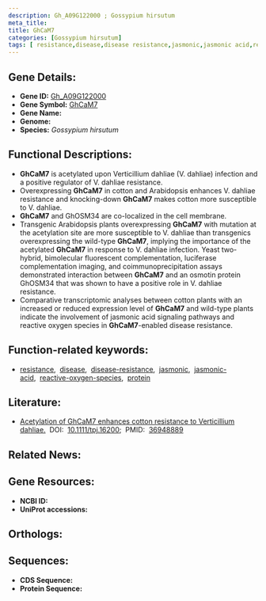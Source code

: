 ```yaml
---
description: Gh_A09G122000 ; Gossypium hirsutum
meta_title:
title: GhCaM7
categories: [Gossypium hirsutum]
tags: [ resistance,disease,disease resistance,jasmonic,jasmonic acid,reactive oxygen species,protein ]
---
```


## Gene Details:
- **Gene ID:** [Gh_A09G122000]()
- **Gene Symbol:** <u>GhCaM7</u>
- **Gene Name:** 
- **Genome:** []()
- **Species:** *Gossypium hirsutum*

## Functional Descriptions:
   - **GhCaM7** is acetylated upon Verticillium dahliae (V. dahliae) infection and a positive regulator of V. dahliae resistance.
   - Overexpressing **GhCaM7** in cotton and Arabidopsis enhances V. dahliae resistance and knocking-down **GhCaM7** makes cotton more susceptible to V. dahliae.
   - **GhCaM7** and GhOSM34 are co-localized in the cell membrane.
   - Transgenic Arabidopsis plants overexpressing **GhCaM7** with mutation at the acetylation site are more susceptible to V. dahliae than transgenics overexpressing the wild-type **GhCaM7**, implying the importance of the acetylated **GhCaM7** in response to V. dahliae infection. Yeast two-hybrid, bimolecular fluorescent complementation, luciferase complementation imaging, and coimmunoprecipitation assays demonstrated interaction between **GhCaM7** and an osmotin protein GhOSM34 that was shown to have a positive role in V. dahliae resistance.
   - Comparative transcriptomic analyses between cotton plants with an increased or reduced expression level of **GhCaM7** and wild-type plants indicate the involvement of jasmonic acid signaling pathways and reactive oxygen species in **GhCaM7**-enabled disease resistance.

## Function-related keywords:
   - [resistance](/tags/resistance/),&nbsp;&nbsp;[disease](/tags/disease/),&nbsp;&nbsp;[disease-resistance](/tags/disease-resistance/),&nbsp;&nbsp;[jasmonic](/tags/jasmonic/),&nbsp;&nbsp;[jasmonic-acid](/tags/jasmonic-acid/),&nbsp;&nbsp;[reactive-oxygen-species](/tags/reactive-oxygen-species/),&nbsp;&nbsp;[protein](/tags/protein/)

## Literature:
   - [Acetylation of GhCaM7 enhances cotton resistance to Verticillium dahliae.](https://doi.org/10.1111/tpj.16200)&nbsp;&nbsp;DOI:&nbsp;&nbsp;[10.1111/tpj.16200](https://doi.org/10.1111/tpj.16200);&nbsp;&nbsp;PMID:&nbsp;&nbsp;[36948889](https://pubmed.ncbi.nlm.nih.gov/36948889/)

## Related News:

## Gene Resources:
- **NCBI ID:**  [](https://www.ncbi.nlm.nih.gov/gene/?term=)
- **UniProt accessions:**  [](https://www.uniprot.org/uniprotkb//entry)

## Orthologs:

## Sequences:
- **CDS Sequence:**
- **Protein Sequence:**
